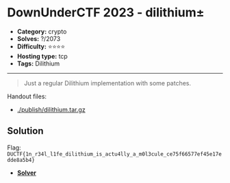 # DownUnderCTF 2023 - dilithium±

- **Category:** crypto
- **Solves:** ?/2073
- **Difficulty:** ⭐️⭐️⭐️⭐️
- **Hosting type:** tcp
- **Tags:** Dilithium

---

> Just a regular Dilithium implementation with some patches.


Handout files:

- [./publish/dilithium.tar.gz](./publish/dilithium.tar.gz)

## Solution

Flag: `DUCTF{1n_r34l_l1fe_dilithium_is_actu4lly_a_m0l3cule_ce75f66577ef45e17edde8a5b4}`


- [**Solver**](./solve/solv.sage)



